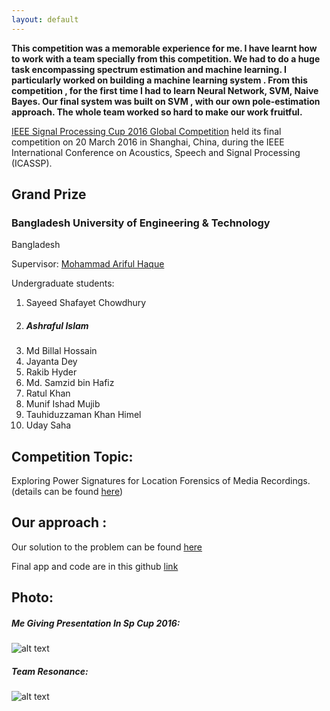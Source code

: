 ```yaml
---
layout: default
---
```



**This competition was a memorable experience for me. I have learnt how to work with a team specially from this competition. We had to do a huge task encompassing spectrum estimation and machine learning. I particularly worked on building a machine learning system . From this competition , for the first time I had to learn Neural Network, SVM, Naive Bayes. Our final system was built on SVM , with our own pole-estimation approach. The whole team worked so hard to make our work fruitful.**

[IEEE Signal Processing Cup 2016 Global Competition](http://www.icassp2016.org/SPCup.asp) held its final competition on 20 March 2016 in Shanghai, China, during the IEEE International Conference on Acoustics, Speech and Signal Processing (ICASSP).


## Grand Prize

### Bangladesh University of Engineering & Technology
Bangladesh

Supervisor: [Mohammad Ariful Haque](http://teacher.buet.ac.bd/arifulhoque/)


Undergraduate students:

1. Sayeed Shafayet Chowdhury
1. ##### Ashraful Islam
1. Md Billal Hossain
1. Jayanta Dey
1. Rakib Hyder
1. Md. Samzid bin Hafiz
1. Ratul Khan
1. Munif Ishad Mujib
1. Tauhiduzzaman Khan Himel
1. Uday Saha


## Competition Topic: 

Exploring Power Signatures for Location Forensics of Media Recordings. (details can be found [here](http://spcup16.ece.umd.edu/))

## Our approach : 

Our solution to the problem can be found [here](./Report.pdf)

Final app and code are in this github [link](https://github.com/asrafulashiq/spcup_2016/tree/gh-pages/final%20app)


## Photo:

##### Me Giving Presentation In Sp Cup 2016:

![alt text][logo1]

[logo1]: http://www.icassp2016.org/Albums/SPCup/slides/IMG_7107.JPG "Me "





##### Team Resonance:
![alt text][logo3]

[logo3]: http://www.icassp2016.org/Albums/SPCup/slides/IMG_7118.JPG "Team Resonance"


